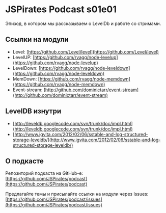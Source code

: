 # JSPirates Podcast s01e01

Эпизод, в котором мы рассказываем о LevelDb и работе со стримами.

## Ссылки на модули

* Level: [https://github.com/Level/level](https://github.com/Level/level)
* LevelUP: [https://github.com/rvagg/node-levelup](https://github.com/rvagg/node-levelup)
* LevelDown: [https://github.com/rvagg/node-leveldown](https://github.com/rvagg/node-leveldown)
* MemDown: [https://github.com/rvagg/node-memdown](https://github.com/rvagg/node-memdown)
* Event-stream: [http://github.com/dominictarr/event-stream](http://github.com/dominictarr/event-stream)

## LevelDB изнутри

* [http://leveldb.googlecode.com/svn/trunk/doc/impl.html](http://leveldb.googlecode.com/svn/trunk/doc/impl.html)
* [http://www.igvita.com/2012/02/06/sstable-and-log-structured-storage-leveldb/](http://www.igvita.com/2012/02/06/sstable-and-log-structured-storage-leveldb/)

## О подкасте

Репозиторий подкаста на GitHub-е: [https://github.com/JSPirates/podcast](https://github.com/JSPirates/podcast)

Предлагайте темы и присылайте ссылки на модули через Issues: [https://github.com/JSPirates/podcast/issues](https://github.com/JSPirates/podcast/issues)
